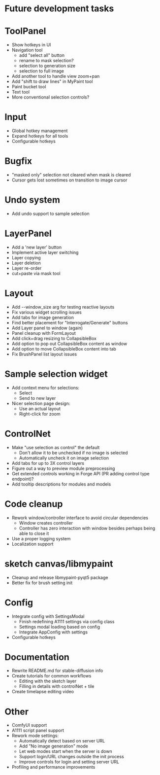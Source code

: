 # Future development tasks

# ToolPanel
- Show hotkeys in UI
- Navigation tool
    - add "select all" button
    - rename to mask selection?
    - selection to generation size
    - selection to full image
- Add another tool to handle view zoom+pan
- Add "shift to draw lines" in MyPaint tool
- Paint bucket tool
- Text tool
- More conventional selection controls?

# Input
- Global hotkey management
- Expand hotkeys for all tools
- Configurable hotkeys

# Bugfix
- "masked only" selection not cleared when mask is cleared
- Cursor gets lost sometimes on transition to image cursor

# Undo system
- Add undo support to sample selection

# LayerPanel
- Add a 'new layer' button
- Implement active layer switching
- Layer copying
- Layer deletion
- Layer re-order
- cut+paste via mask tool

# Layout
- Add --window_size arg for testing reactive layouts
- Fix various widget scrolling issues
- Add tabs for image generation
- Find better placement for "Interrogate/Generate" buttons
- Add Layer panel to window (again)
- Panel cleanup with FormLayout
- Add click+drag resizing to CollapsibleBox
- Add option to pop out CollapsibleBox content as window
- Add option to move CollapsibleBox content into tab
- Fix BrushPanel list layout issues

# Sample selection widget
- Add context menu for selections:
    * Select
    * Send to new layer
- Nicer selection page design:
    * Use an actual layout
    * Right-click for zoom

# ControlNet
- Make "use selection as control" the default
    - Don't allow it to be unchecked if no image is selected
    - Automatically uncheck it on image selection
- Add tabs for up to 3X control layers
- Figure out a way to preview module preprocessing
- Get extended controls working in Forge API (PR adding control type endpoint)?
- Add tooltip descriptions for modules and models

# Code cleanup
- Rework window/controller interface to avoid circular dependencies
    * Window creates controller
    * Controller has zero interaction with window besides perhaps being able to close it
- Use a proper logging system
- Localization support

# sketch canvas/libmypaint
- Cleanup and release libmypaint-pyqt5 package
- Better fix for brush setting init

# Config
- Integrate config with SettingsModal
    * Finish redefining A1111 settings via config class
    * Settings modal loading based on config
    * Integrate AppConfig with settings
- Configurable hotkeys

# Documentation
- Rewrite README.md for stable-diffusion info
- Create tutorials for common workflows
    * Editing with the sketch layer
    * Filling in details with controlNet + tile
- Create timelapse editing video

# Other
- ComfyUI support
- A1111 script panel support
- Rework mode settings:
    * Automatically detect based on server URL
    * Add "No image generation" mode
    * Let web modes start when the server is down
    * Support login/URL changes outside the init process
    * Improve controls for login and setting server URL
- Profiling and performance improvements
